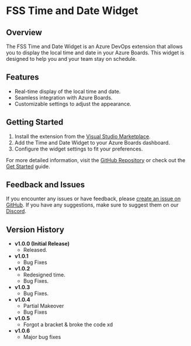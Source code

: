 # FSS Time and Date Widget

## Overview

The FSS Time and Date Widget is an Azure DevOps extension that allows you to display the local time and date in your Azure Boards. This widget is designed to help you and your team stay on schedule.

## Features

- Real-time display of the local time and date.
- Seamless integration with Azure Boards.
- Customizable settings to adjust the appearance.

## Getting Started

1. Install the extension from the [Visual Studio Marketplace](https://marketplace.visualstudio.com/items?itemName=foxstudiosscratch.FSS-timedate-extension).
2. Add the Time and Date Widget to your Azure Boards dashboard.
3. Configure the widget settings to fit your preferences.

For more detailed information, visit the [GitHub Repository](https://github.com/fox-studios-scratch/FSS-timedate-extension) or check out the [Get Started](https://www.foxstudiosscratch.xyz/github/fsstdw) guide.

## Feedback and Issues

If you encounter any issues or have feedback, please [create an issue on GitHub](https://github.com/fox-studios-scratch/FSS-timedate-extension/issues). If you have any suggestions, make sure to suggest them on our [Discord](https://www.foxstudiosscratch.xyz/discord).

## Version History

- **v1.0.0 (Initial Release)**
  - Released.
- **v1.0.1**
  - Bug Fixes
- **v1.0.2**
  - Redesigned time.
  - Bug Fixes.
- **v1.0.3**
  - Bug Fixes.
- **v1.0.4**
  - Partial Makeover
  - Bug Fixes
- **v1.0.5**
  - Forgot a bracket & broke the code xd
- **v1.0.6**
  - Major bug fixes
